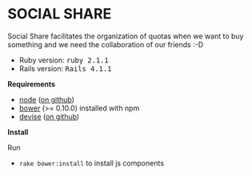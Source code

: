 SOCIAL SHARE
===========

Social Share facilitates the organization of quotas when we want to buy something and we need the collaboration of our friends :-D

* Ruby version: <tt>ruby 2.1.1</tt>
* Rails version: <tt>Rails 4.1.1</tt>

**Requirements**

* [node](http://nodejs.org) ([on github](https://github.com/joyent/node))
* [bower](https://github.com/bower/bower) (>= 0.10.0) installed with npm
* [devise](http://devise.plataformatec.com.br) ([on github](https://github.com/plataformatec/devise))

**Install**

Run
* `rake bower:install` to install js components
